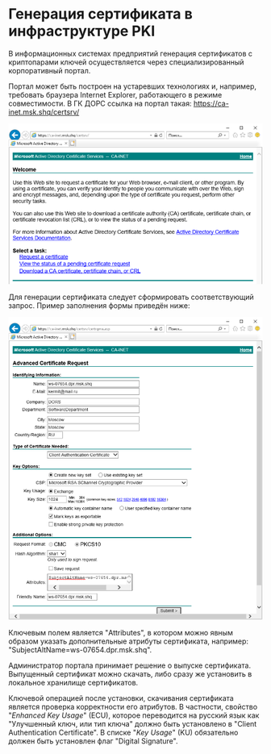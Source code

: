# Генерация сертификата в инфраструктуре PKI

В информационных системах предприятий генерация сертификатов с криптопарами ключей осуществляется через специализированный корпоративный портал.

Портал может быть построен на устаревших технологиях и, например, требовать браузера Internet Explorer, работающего в режиме совместимости. В ГК ДОРС ссылка на портал такая: https://ca-inet.msk.shq/certsrv/

![alt text](./CertificateServicesHomepage.png "Homepage")

Для генерации сертификата следует сформировать соответствующий запрос. Пример заполнения формы приведён ниже:

![alt text](./ClientCertificateRequest.png "Request certificate")

Ключевым полем является "Attributes", в котором можно явным образом указать дополнительные атрибуты сертификата, например: "SubjectAltName=ws-07654.dpr.msk.shq".

Администратор портала принимает решение о выпуске сертификата. Выпущенный сертификат можно скачать, либо сразу же установить в локальное хранилище сертификатов.

Ключевой операцией после установки, скачивания сертификата является проверка корректности его атрибутов. В частности, свойство "_Enhanced Key Usage_" (ECU), которое переводится на русский язык как "Улучшенный ключ, или тип ключа" должно быть установлено в "Client Authentication Certificate". В списке "_Key Usage_" (KU) обязательно должен быть установлен флаг "Digital Signature".
